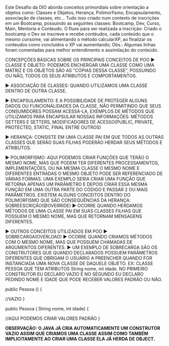 Este Desafio da DIO aborda conceitos primordiais sobre orientação a objetos como: Classes e Objetos, Herança, Polimorfismo, Encapsulamento, associação de classes, etc...
Tudo isso criado num contexto de inscrições em um Bootcamp, possuindo as seguintes classes:
Bootcamp, Dev, Curso, Main, Mentoria e Conteudo.
O fluxo para ser realizada a inscrição:
Criado o bootcamp o Dev se inscreve e recebe contéudos,
cada conteúdo que o mesmo consome, vai alimentando o método calcularXP,
ao finalizar os conteudos como concluídos o XP vai aumentando;
Obs.: Algumas linhas foram comentadas para melhor entendimento e assimilação do conteúdo.

CONCEPÇÕES BÁSICAS SOBRE OS PRINCIPAIS CONCEITOS DE POO
:arrow_forward: CLASSE E OBJETO: 
PODEMOS ENCHERGAR UMA CLASSE COMO UMA MATRIZ E OS OBJETOS SÃO AS "CÓPIAS DESSA CLASSE", POSSUINDO OU NÃO, TODOS OS SEUS ATRIBUTOS E COMPORTAMENTOS.

:arrow_forward: ASSOCIAÇÃO DE CLASSES:
QUANDO UTILIZAMOS UMA CLASSE DENTRO DE OUTRA CLASSE.

:arrow_forward: ENCAPSULAMENTO: 
E A POSSIBILIDADE DE PROTEGER
ALGUNS DADOS OU FUNCIONALIDADES
DA CLASSE, NÃO PERMITINDO QUE SEUS
CONSUMIDORES POSSAM ACESSÁ-LA, EXEMPLOS DE MÉTODOS QUE UTILIZAMOS PARA ENCAPSULAR NOSSAS INFORMAÇÕES: MÉTODOS GETTERS E SETTERS, MODIFICADORES DE ACESSO(PUBLIC, PRIVATE, PROTECTED, STATIC, FINAL ENTRE OUTROS)

:arrow_forward: HERANÇA: 
CONSISTE EM UMA CLASSE PAI EM QUE TODOS AS OUTRAS CLASSES QUE SERÃO SUAS FILHAS PODERÃO HERDAR SEUS MÉTODOS E ATRIBUTOS.

:arrow_forward: POLIMORFISMO:
AQUI PODEMOS CRIAR FUNÇÕES QUE TERÃO
O MESMO NOME, MAS QUE PODEM TER
DIFERENTES PROCESSAMENTOS, IMPLEMENTAÇÕES,
OU NA MESMA CLASSE O MESMO NOME E DIFERENTES ENTRADAS O MESMO OBJETO PODE SER REFERENCIADO DE VÁRIAS FORMAS.
UMA EXEMPLO SERIA CRIAR UMA FUNÇÃO QUE RETORNA APENAS UM PARÂMETRO E DEPOIS CRIAR ESSA MESMA FUNÇÃO EM UMA OUTRA PARTE DO CÓDIGO E PASSAR 2 OU MAIS PARÂMETROS. EXISTEM ALGUNS CONCEITOS DENTRO DO POLIMORFISMO QUE SÃO CONSEQUÊNCIAS DA HERANÇA:
SOBREESCRIÇÃO(@OVERRIDE) :arrow_forward:  OCORRE QUANDO HERDAMOS MÉTODOS DE UMA CLASSE PAI EM SUAS CLASSES FILHAS QUE POSSUEM O MESMO NOME, MAS QUE RETORNAM MENSAGENS DIFERENTES. 

:arrow_forward: OUTROS CONCEITOS UTILIZADOS EM POO
:arrow_forward: SOBRECARGA(OVERLOAD) :arrow_forward:  OCORRE QUANDO CRIAMOS MÉTODOS COM O MESMO NOME, MAS QUE POSSUEM CHAMADAS DE ARGUMENTOS DIFERENTES.
:arrow_forward: UM EXEMPLO DE SOBRECARGA SÃO OS CONSTRUTORES QUE QUANDO DECLARADOS POSSUEM PARÂMETROS DIFERENTES QUE OBRIGAM O USUÁRIO A PREENCHER QUANDO FOR INSTANCIADA UMA NOVA CLASSE DE DAQUELE OBJETO. EX: CLASSE PESSOA QUE TEM ATRIBUTOS String nome, int idade.
NO PRIMEIRO CONSTRUTOR EU DECLARO VAZIO E NO SEGUNDO EU DECLARO PEDINDO NOME E IDADE QUE PODE RECEBER VALORES PADRÃO OU NÃO.

public Pessoa () {

//VAZIO
}

public Pessoa ( String nome, int idade) {

//AQUI PODEMOS CRIAR VALORES PADRÃO
}

**OBSERVAÇÃO: O JAVA JÁ CRIA AUTOMATICAMENTE UM CONSTRUTOR VAZIO ASSIM QUE CRIAMOS UMA CLASSE
ASSIM COMO TAMBÉM IMPLICITAMENTE AO CRIAR UMA CLASSE ELA JÁ HERDA DE OBJECT.**